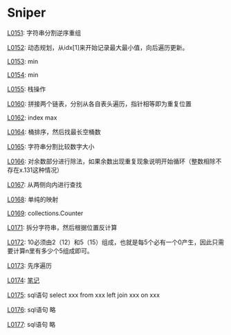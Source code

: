 # Sniper
[L0151](https://leetcode-cn.com/problems/reverse-words-in-a-string/): 字符串分割逆序重组

[L0152](https://leetcode-cn.com/problems/maximum-product-subarray/): 动态规划，从idx[1]来开始记录最大最小值，向后遍历更新。

[L0153](https://leetcode-cn.com/problems/find-minimum-in-rotated-sorted-array/): min

[L0154](https://leetcode-cn.com/problems/find-minimum-in-rotated-sorted-array-ii/): min

[L0155](https://leetcode-cn.com/problems/min-stack/): 栈操作

[L0160](https://leetcode-cn.com/problems/min-stack/): 拼接两个链表，分别从各自表头遍历，指针相等即为重复位置

[L0162](https://leetcode-cn.com/problems/find-peak-element/): index max

[L0164](https://leetcode-cn.com/problems/maximum-gap/): 桶排序，然后找最长空桶数

[L0165](https://leetcode-cn.com/problems/compare-version-numbers/): 字符串分割比较数字大小

[L0166](https://leetcode-cn.com/problems/compare-version-numbers/): 对余数部分进行除法，如果余数出现重复现象说明开始循环（整数相除不存在x.131这种情况）

[L0167](https://leetcode-cn.com/problems/two-sum-ii-input-array-is-sorted/): 从两侧向内进行查找

[L0168](https://leetcode-cn.com/problems/excel-sheet-column-title/): 单纯的映射

[L0169](https://leetcode-cn.com/problems/majority-element/): collections.Counter

[L0171](https://leetcode-cn.com/problems/excel-sheet-column-number/): 拆分字符串，然后根据位置反计算

[L0172](https://leetcode-cn.com/problems/factorial-trailing-zeroes/): 10必须由2（12）和5（15）组成，也就是每5个必有一个0产生，因此只需要计算n里有多少个5组成即可。

[L0173](https://leetcode-cn.com/problems/binary-search-tree-iterator/): 先序遍历

[L0174](https://leetcode-cn.com/problems/dungeon-game/): [笔记](http://www.sniper97.cn/index.php/note/algorithm/3481/)

[L0175](https://leetcode-cn.com/problems/combine-two-tables/): sql语句  select xxx from xxx left join xxx on xxx

[L0176](https://leetcode-cn.com/problems/second-highest-salary/): sql语句 略

[L0177](https://leetcode-cn.com/problems/nth-highest-salary/): sql语句 略
